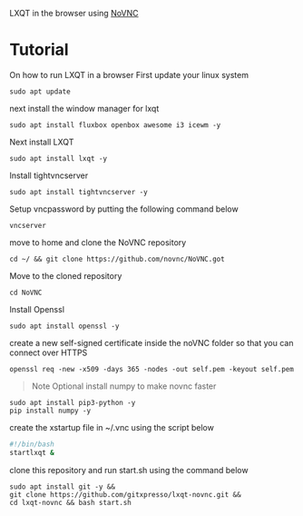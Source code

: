 LXQT in the browser using [NoVNC](https://github.com/novnc/NoVNC/)

# Tutorial
On how to run LXQT in a browser
First update your linux system
```
sudo apt update
```
next install the window manager for lxqt
```
sudo apt install fluxbox openbox awesome i3 icewm -y
```
Next install LXQT
```
sudo apt install lxqt -y
```
Install tightvncserver 
```
sudo apt install tightvncserver -y
```
Setup vncpassword by putting the following command below
```
vncserver
```
move to home and clone the NoVNC repository
```
cd ~/ && git clone https://github.com/novnc/NoVNC.got
```
Move to the cloned repository
```
cd NoVNC
```
Install Openssl 
```
sudo apt install openssl -y
```
create a new self-signed certificate inside the noVNC folder so that you can connect over HTTPS
```
openssl req -new -x509 -days 365 -nodes -out self.pem -keyout self.pem
```
>Note
>Optional
install numpy to make novnc faster
```
sudo apt install pip3-python -y
pip install numpy -y
```
create the xstartup file in ~/.vnc using the script below
```bash
#!/bin/bash
startlxqt &
```
clone this repository and run start.sh using the command below
```
sudo apt install git -y &&
git clone https://github.com/gitxpresso/lxqt-novnc.git &&
cd lxqt-novnc && bash start.sh
```
